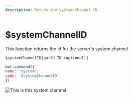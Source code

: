 ```yaml
---
description: Return the system channel ID
---
```


# $systemChannelID

This function returns the id for the server's  system channel

```text
$systemChannelID[guild ID (optional)]
```

```javascript
bot.command({
name: "system",
code: `$systemChannelID`
})
```

![This is this system channel](../.gitbook/assets/image%20%2854%29.png)

